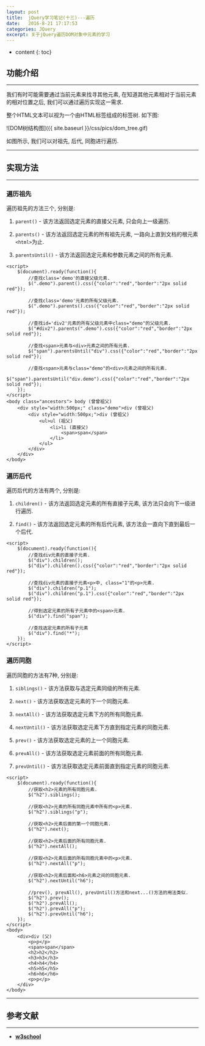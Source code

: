 ```yaml
---
layout: post
title:  jQuery学习笔记(十三)---遍历
date:   2016-8-21 17:17:53
categories: JQuery
excerpt: 关于jQuery遍历DOM对象中元素的学习
---
```


* content
{: toc}

## 功能介绍

---

我们有时可能需要通过当前元素来找寻其他元素, 在知道其他元素相对于当前元素的相对位置之后, 我们可以通过遍历实现这一需求. 

整个HTML文本可以视为一个由HTML标签组成的标签树. 如下图:

![DOM树结构图]({{ site.baseurl }}/css/pics/dom_tree.gif)
   
如图所示, 我们可以对祖先, 后代, 同胞进行遍历.

---

## 实现方法

---

### 遍历祖先   
   
遍历祖先的方法三个, 分别是:    
     
1. `parent()` - 该方法返回选定元素的直接父元素, 只会向上一级遍历.

2. `parents()` - 该方法返回选定元素的所有祖先元素, 一路向上直到文档的根元素`<html>`为止.

3. `parentsUntil()` - 该方法返回选定元素和参数元素之间的所有元素. 

```jQuery
<script>
	$(document).ready(function(){
		//查找class='demo'的直接父级元素.
		$(".demo").parent().css({"color":"red","border":"2px solid red"});

		//查找class='demo'元素的所有父级元素.
		$(".demo").parents().css({"color":"red","border":"2px solid red"});

		//查找id='div2'元素的所有父级元素中class="demo"的父级元素.
		$("#div2").parents(".demo").css({"color":"red","border":"2px solid red"});

		//查找<span>元素与<div>元素之间的所有元素.
		$("span").parentsUntil("div").css({"color":"red","border":"2px solid red"});

		//查找<span>元素与class="demo"的<div>元素之间的所有元素.
		$("span").parentsUntil("div.demo").css({"color":"red","border":"2px solid red"});
	});
</script>
<body class="ancestors"> body (曾曾祖父)
	<div style="width:500px;" class="demo">div (曾祖父)
		<div style="width:500px;">div (曾祖父)
			<ul>ul (祖父)  
				<li>li (直接父)
					<span>span</span>
				</li>
			</ul>   
		</div>
	</div>
</body>
```

### 遍历后代    
    
遍历后代的方法有两个, 分别是:   
   
1. `children()` - 该方法返回选定元素的所有直接子元素, 该方法只会向下一级进行遍历.

2. `find()` - 该方法返回选定元素的所有后代元素, 该方法会一直向下直到最后一个后代.

```jQuery
<script>
	$(document).ready(function(){
		//查找div元素的直接子元素.
		$("div").children();
		$("div").children().css({"color":"red","border":"2px solid red"});

		//查找div元素的直接子元素<p>中, class="1"的<p>元素.
		$("div").children("p.1");
		$("div").children("p.1").css({"color":"red","border":"2px solid red"});

		//得到选定元素的所有子元素中的<span>元素.
		$("div").find("span");

		//查找选定元素的所有子元素
		$("div").find("*");
	});
</script>
```

### 遍历同胞   

遍历同胞的方法有7种, 分别是:   
   
1. `siblings()` - 该方法获取与选定元素同级的所有元素.

2. `next()` - 该方法获取选定元素的下一个同胞元素.

3. `nextAll()` - 该方法获取选定元素下方的所有同胞元素.

4. `nextUntil()` - 该方法获取选定元素下方直到指定元素的同胞元素.

5. `prev()` - 该方法获取选定元素的上一个同胞元素.

6. `prevAll()` - 该方法获取选定元素前面的所有同胞元素.

7. `prevUntil()` - 该方法获取选定元素前面直到指定元素的同胞元素.

```jQuery
<script>
	$(document).ready(function(){
		//获取<h2>元素的所有同胞元素.
		$("h2").siblings();

		//获取<h2>元素的所有同胞元素中所有的<p>元素.
		$("h2").siblings("p");

		//获取<h2>元素后面的第一个同胞元素.
		$("h2").next();

		//获取<h2>元素后面的所有同胞元素.
		$("h2").nextAll();

		//获取<h2>元素后面的所有同胞元素中的<p>元素.
		$("h2").nextAll("p");

		//获取<h2>元素后面和<h6>元素之间的同胞元素.
		$("h2").nextUntil("h6");

		//prev(), prevAll(), prevUntil()方法和next...()方法的用法类似.
		$("h2").prev();
		$("h2").prevAll();
		$("h2").prevAll("p");
		$("h2").prevUntil("h6");
	});
</script>
<body>
	<div>div (父)
		<p>p</p>
		<span>span</span>
		<h2>h2</h2>
		<h3>h3</h3>
		<h4>h4</h4>
		<h5>h5</h5>
		<h6>h6</h6>
		<p>p</p>
	</div>
</body>
```

---

## 参考文献

---

* **[w3school](http://www.w3school.com.cn/jquery/jquery_traversing.asp)**
